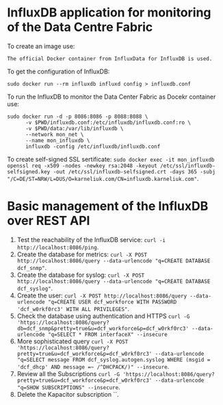 # InfluxDB application for monitoring of the Data Centre Fabric

To create an image use:
```
The official Docker container from InfluxData for InfluxDB is used.
```

To get the configuration of InfluxDB:
```
sudo docker run --rm influxdb influxd config > influxdb.conf
```

To run the InfluxDB to monitor the Data Center Fabric as Docekr container use:
```
sudo docker run -d -p 8086:8086 -p 8088:8088 \
      -v $PWD/influxdb.conf:/etc/influxdb/influxdb.conf:ro \
      -v $PWD/data:/var/lib/influxdb \
      --network mon_net \
      --name mon_influxdb \
      influxdb -config /etc/influxdb/influxdb.conf
```

To create self-signed SSL sertificate: `sudo docker exec -it mon_influxdb openssl req -x509 -nodes -newkey rsa:2048 -keyout /etc/ssl/influxdb-selfsigned.key -out /etc/ssl/influxdb-selfsigned.crt -days 365 -subj "/C=DE/ST=NRW/L=DUS/O=karneliuk.com/CN=influxdb.karneliuk.com"`.


# Basic management of the InfluxDB over REST API

1. Test the reachability of the InfluxDB service: `curl -i http://localhost:8086/ping`.
2. Create the database for metrics: `curl -X POST http://localhost:8086/query --data-urlencode "q=CREATE DATABASE dcf_snmp"`.
3. Create the database for syslog: `curl -X POST http://localhost:8086/query --data-urlencode "q=CREATE DATABASE dcf_syslog"`.
4. Create the user: `curl -X POST http://localhost:8086/query --data-urlencode "q=CREATE USER dcf_workforce WITH PASSWORD 'dcf_w0rkf0rc3' WITH ALL PRIVILEGES"`.
5. Check the database using authentication and HTTPS `curl -G 'https://localhost:8086/query?db=dcf_snmp&pretty=true&u=dcf_workforce&p=dcf_w0rkf0rc3' --data-urlencode "q=SELECT * FROM interfaceX" --insecure`
6. More sophisticated query `curl -X POST 'https://localhost:8086/query?pretty=true&u=dcf_workforce&p=dcf_w0rkf0rc3' --data-urlencode "q=SELECT message FROM dcf_syslog.autogen.syslog WHERE (msgid = 'dcf_dhcp' AND message =~ /^DHCPACK/)" --insecure`.
7. Review all the Subscriptions `curl -G 'https://localhost:8086/query?pretty=true&u=dcf_workforce&p=dcf_w0rkf0rc3' --data-urlencode "q=SHOW SUBSCRIPTIONS" --insecure`.
8. Delete the Kapacitor subscription ``.
